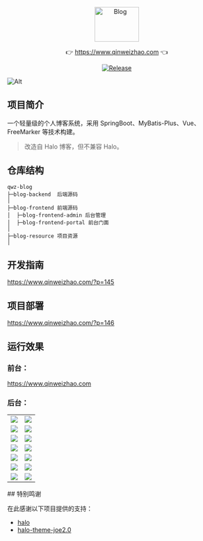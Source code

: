<p align="center">
  <a class="logo" href="https://github.com/qinweizhao/qwz-blog">
    <img src="https://gitee.com/qinweizhao/qwz-blog/raw/master/logo.png" height="80" width="45%" alt="Blog">
  </a>
</p>

<p align="center">
👉 <a href="https://www.qinweizhao.com">https://www.qinweizhao.com</a> 👈
</p>

<p align="center">
  <a href="https://github.com/qinweizhao/qwz-blog" target="_blank">
    <img src="https://img.shields.io/github/v/release/qinweizhao/qwz-blog?include_prereleases" alt="Release"/>
  </a>
</p>


![Alt](https://repobeats.axiom.co/api/embed/407d1af8c2e1faff46c37b1336137e2d0d7e27c4.svg "Analytics image")

## 项目简介

一个轻量级的个人博客系统，采用 SpringBoot、MyBatis-Plus、Vue、FreeMarker 等技术构建。

> 改造自 Halo 博客，但不兼容 Halo。

## 仓库结构

```
qwz-blog
├─blog-backend  后端源码
│
├─blog-frontend 前端源码
│  ├─blog-frontend-admin 后台管理
│  ├─blog-frontend-portal 前台门面
│ 
├─blog-resource 项目资源
│
```

## 开发指南

https://www.qinweizhao.com/?p=145

## 项目部署

https://www.qinweizhao.com/?p=146

## 运行效果

### 前台：

https://www.qinweizhao.com

### 后台：

<table>
    <tr>
        <td><img src="https://gitee.com/qinweizhao/qwz-blog/raw/master/blog-resource/image/2022-08-24_101558.png"/></td>
        <td><img src="https://gitee.com/qinweizhao/qwz-blog/raw/master/blog-resource/image/2022-08-24_101635.png"/></td>
    </tr>
    <tr>
        <td><img src="https://gitee.com/qinweizhao/qwz-blog/raw/master/blog-resource/image/2022-08-24_101643.png"/></td>
        <td><img src="https://gitee.com/qinweizhao/qwz-blog/raw/master/blog-resource/image/2022-08-24_101649.png"/></td>
    </tr>
    <tr>
        <td><img src="https://gitee.com/qinweizhao/qwz-blog/raw/master/blog-resource/image/2022-08-24_101658.png"/></td>
        <td><img src="https://gitee.com/qinweizhao/qwz-blog/raw/master/blog-resource/image/2022-08-24_101705.png"/></td>
    </tr>
    <tr>
        <td><img src="https://gitee.com/qinweizhao/qwz-blog/raw/master/blog-resource/image/2022-08-24_101717.png"/></td>
        <td><img src="https://gitee.com/qinweizhao/qwz-blog/raw/master/blog-resource/image/2022-08-24_101724.png"/></td>
    </tr>
    <tr>
        <td><img src="https://gitee.com/qinweizhao/qwz-blog/raw/master/blog-resource/image/2022-08-24_101728.png"/></td>
        <td><img src="https://gitee.com/qinweizhao/qwz-blog/raw/master/blog-resource/image/2022-08-24_101733.png"/></td>
    </tr>
    <tr>
        <td><img src="https://gitee.com/qinweizhao/qwz-blog/raw/master/blog-resource/image/2022-08-24_101739.png"/></td>
        <td><img src="https://gitee.com/qinweizhao/qwz-blog/raw/master/blog-resource/image/2022-08-24_101747.png"/></td>
    </tr>
    <tr>
        <td><img src="https://gitee.com/qinweizhao/qwz-blog/raw/master/blog-resource/image/2022-08-24_102009.png"/></td>
        <td><img src="https://gitee.com/qinweizhao/qwz-blog/raw/master/blog-resource/image/2022-08-24_102112.png"/></td>
    </tr>
</table>
## 特别鸣谢

在此感谢以下项目提供的支持：

- [halo](https://github.com/halo-dev/halo)
- [halo-theme-joe2.0](https://github.com/qinhua/halo-theme-joe2.0)

